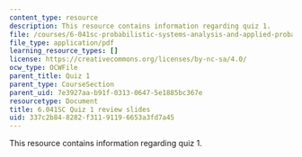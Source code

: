 ```yaml
---
content_type: resource
description: This resource contains information regarding quiz 1.
file: /courses/6-041sc-probabilistic-systems-analysis-and-applied-probability-fall-2013/337c2b848282f31191196653a3fd7a45_MIT6_041SCF13_quiz01_revi.pdf
file_type: application/pdf
learning_resource_types: []
license: https://creativecommons.org/licenses/by-nc-sa/4.0/
ocw_type: OCWFile
parent_title: Quiz 1
parent_type: CourseSection
parent_uid: 7e3927aa-b91f-0313-0647-5e1885bc367e
resourcetype: Document
title: 6.041SC Quiz 1 review slides
uid: 337c2b84-8282-f311-9119-6653a3fd7a45
---
```

This resource contains information regarding quiz 1.